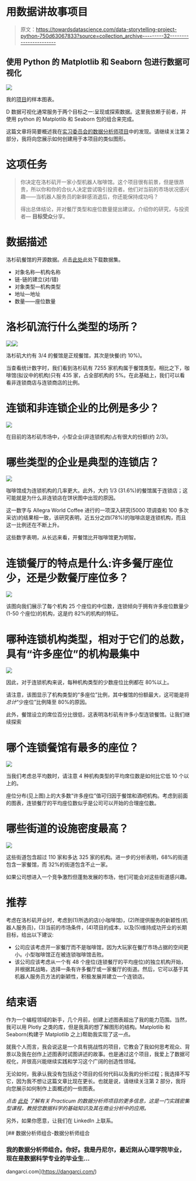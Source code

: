 # 用数据讲故事项目

> 原文：<https://towardsdatascience.com/data-storytelling-project-python-750d63067833?source=collection_archive---------32----------------------->

## 使用 Python 的 Matplotlib 和 Seaborn 包进行数据可视化

![](img/d73d84f6ef9e75909614a6e1d534344c.png)

我的[项目](https://github.com/dannygarcia193/Data_Storytelling_Project)的样本图表。

D 数据可视化通常服务于两个目标之一:呈现或探索数据。这里我依赖于前者，并使用 python 的 Matplotlib 和 Seaborn 包的组合来完成。

这篇文章将简要概述我在[实习委员会的数据分析师项目](https://practicum.yandex.com/profile/data-analyst/)中的发现。请继续关注第 2 部分，我将向您展示如何创建用于本项目的类似图形。

# 这项任务

> 你决定在洛杉矶开一家小型机器人咖啡馆。这个项目很有前景，但是很昂贵，所以你和你的合伙人决定尝试吸引投资者。他们对当前的市场状况感兴趣——当机器人服务员的新鲜感消退后，你还能保持成功吗？
> 
> 得出总体结论，并对餐厅类型和座位数量提出建议。介绍你的研究，与投资者— **目标受众**分享。

# 数据描述

洛杉矶餐馆的开源数据。点击[此处](https://code.s3.yandex.net/datasets/rest_data_us.csv)此处下载数据集。

*   对象名称—机构名称
*   链-链的建立(对/错)
*   对象类型—机构类型
*   地址—地址
*   数量——座位数量

# 洛杉矶流行什么类型的场所？

![](img/2c3faff67423ac341ad76d0bd3eb423c.png)![](img/132c92a907c558d0b6c3a9b972277965.png)

洛杉矶大约有 3/4 的餐馆是正规餐馆，其次是快餐(约 10%)。

当查看统计数字时，我们看到洛杉矶有 7255 家机构属于餐馆类型。相比之下，咖啡馆(拟议中的机构)只有 435 家，占全部机构的 5%。在此基础上，我们可以看看非连锁商店与连锁商店的比例。

# **连锁和非连锁企业的比例是多少？**

![](img/61f18502c1747e054f9c9ef19aa6bef1.png)

在目前的洛杉矶市场中，小型企业(非连锁机构)占有很大的份额(约 2/3)。

# **哪些类型的企业是典型的连锁店？**

![](img/d187391c71eaceb867121458f171f459.png)

咖啡馆成为连锁机构的几率更大。此外，大约 1/3 (31.6%)的餐馆属于连锁店；这可能就是为什么非连锁店在饼状图中出现的原因。

这一数字与 Allegra World Coffee 进行的一项深入研究(5000 项调查和 100 多次采访)的结果相一致，该研究表明，近五分之四(78%)的咖啡店是连锁机构，而且这一比例还在不断上升。

这些数字表明，从长远来看，开餐馆比开咖啡馆更为明智。

# 连锁餐厅的特点是什么:许多餐厅座位少，还是少数餐厅座位多？

![](img/b5afa662eb6624028cc022fbe174a319.png)

该图向我们展示了每个机构 25 个座位的中位数，连锁倾向于拥有许多座位数量少(1-50 个座位)的机构，这是约 82%的机构的特征。

# 哪种连锁机构类型，相对于它们的总数，具有“许多座位”的机构最集中

![](img/dd9e75b683408d0167934fa5a0a67898.png)

因此，对于连锁机构来说，每种机构类型的少数座位比例都在 80%以上。

请注意，该图显示了机构类型的“多座位”比例，其中餐馆的份额最大，这可能是将*总计*“少座位”比例降至 80%的原因。

此外，餐馆设立的席位百分比很低，这表明洛杉矶有许多小型连锁餐馆。让我们继续探索

# 哪个连锁餐馆有最多的座位？

![](img/66144343cbc353709310423c3ae61580.png)

当我们考虑总平均数时，请注意 4 种机构类型的平均席位数是如何比它低 10 个以上的。

座位分布(见上图)上的大多数“许多座位”值可归因于餐馆和酒吧机构。考虑到前面的图表，连锁餐厅的平均座位数似乎是公司可以开始的合理座位数。

# 哪些街道的设施密度最高？

![](img/b9867ed75f003a6ddea4396f3221d172.png)

这些街道包含超过 110 家和多达 325 家的机构。进一步的分析表明，68%的街道包含一家餐馆，而 32%的街道包含不止一家。

如果公司想进入一个竞争激烈但蓬勃发展的市场，他们可能会对这些街道感兴趣。

# 推荐

考虑在洛杉矶开业时，考虑到(1)所选的店(小咖啡馆)，(2)所提供服务的新颖性(机器人服务员)，(3)当前的市场条件，(4)项目的成本，以及(5)维持成功开业的长期目标，给出以下建议:

*   公司应该考虑开一家餐厅而不是咖啡馆，因为大玩家在餐厅市场占据的空间更小。小型咖啡馆正在被连锁咖啡馆击败。
*   该公司应该考虑从一个有 48 个座位(连锁餐厅的平均座位)的独立机构开始，并根据其战略，选择一条有许多餐厅或一家餐厅的街道。然后，它可以基于其机器人服务员方法的新颖性，积极发展并建立一个连锁店。

# **结束语**

作为一个编程领域的新手，几个月前，创建上述图表超出了我的能力范围。当然，我可以用 Plotly 之类的库，但是我真的想了解图形的结构。Matplotlib 和 Seaborn(构建于 Matplotlib 之上)帮助我实现了这一点。

就我个人而言，我会说这是一个具有挑战性的项目，它教会了我如何思考观众、背景以及我在创作上述图表时试图讲述的故事。也是通过这个项目，我爱上了数据可视化，并很高兴能继续实践和学习这个广阔的创造性领域。

无论如何，我承认我没有包括这个项目的任何代码以及我的分析过程；我选择不写它，因为我不想让这篇文章比现在更长。也就是说，请继续关注第 2 部分，我将向您展示如何制作上面概述的一些图表。

*点击* [*此处*](https://practicum.yandex.com/) *了解有关 Practicum 的数据分析师项目的更多信息，这是一门实践密集型课程，教授您数据科学的基础知识及其在商业分析中的应用。*

另外，如果你愿意，让我们在 LinkedIn 上联系。

[](https://dangarci.com/) [## 数据分析师组合-数据分析师组合

### 我的数据分析师组合。你好。我是丹尼尔，最近刚从心理学院毕业，现在是数据科学专业的毕业生…

dangarci.com](https://dangarci.com/)